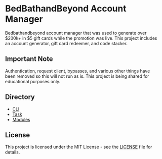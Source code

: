 # BedBathandBeyond Account Manager

Bedbathandbeyond account manager that was used to generate over $200k+ in $5 gift cards while the promotion was live. This project includes an account generator, gift card redeemer, and code stacker.


## Important Note

Authentication, request client, bypasses, and various other things have been removed so this will not run as is. This project is being shared for educational purposes only.

## Directory

- [CLI](src/cmd)
- [Task](src/framework/tasks)
- [Modules](src/modules/bedBathBeyond/account)


## License

This project is licensed under the MIT License - see the [LICENSE](LICENSE) file for details.